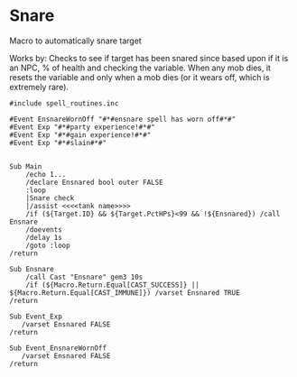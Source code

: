 # Snare

Macro to automatically snare target

Works by: Checks to see if target has been snared since based upon if it is an NPC, % of health and checking the variable. When any mob dies, it resets the variable and only when a mob dies \(or it wears off, which is extremely rare\).

```text
#include spell_routines.inc

#Event EnsnareWornOff "#*#ensnare spell has worn off#*#" 
#Event Exp "#*#party experience!#*#" 
#Event Exp "#*#gain experience!#*#"
#Event Exp "#*#slain#*#"


Sub Main
    /echo 1...
    /declare Ensnared bool outer FALSE
    :loop
    |Snare check
    |/assist <<<<tank name>>>>
    /if (${Target.ID} && ${Target.PctHPs}<99 && !${Ensnared}) /call Ensnare 
    /doevents
    /delay 1s
    /goto :loop
/return

Sub Ensnare
    /call Cast "Ensnare" gem3 10s
    /if (${Macro.Return.Equal[CAST_SUCCESS]} || ${Macro.Return.Equal[CAST_IMMUNE]}) /varset Ensnared TRUE 
/return

Sub Event_Exp 
   /varset Ensnared FALSE 
/return 

Sub Event_EnsnareWornOff 
   /varset Ensnared FALSE 
/return
```

